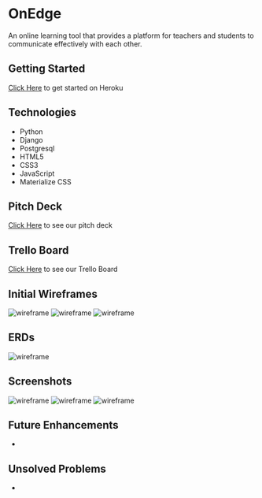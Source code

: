 # OnEdge

An online learning tool that provides a platform for teachers and students to communicate effectively with each other.

## Getting Started
[Click Here](https://onedge-app.herokuapp.com/) to get started on Heroku

## Technologies
- Python
- Django
- Postgresql
- HTML5
- CSS3
- JavaScript
- Materialize CSS

## Pitch Deck 
[Click Here](https://docs.google.com/presentation/d/1ojbgg5riQrEt0-XKnMVf6qMkp4Y1veR66myL-KFEHpA/edit#slide=id.ge30410d274_0_185) to see our pitch deck

## Trello Board
[Click Here](https://trello.com/b/ILQukgDu/onedge) to see our Trello Board

## Initial Wireframes
![wireframe]()
![wireframe]()
![wireframe]()

## ERDs
![wireframe]()

## Screenshots
![wireframe]()
![wireframe]()
![wireframe]()

## Future Enhancements
- 

## Unsolved Problems
- 

